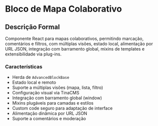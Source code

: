 # Bloco de Mapa Colaborativo

## Descrição Formal
Componente React para mapas colaborativos, permitindo marcação, comentários e filtros, com múltiplas visões, estado local, alimentação por URL JSON, integração com barramento global, mixins de templates e extensibilidade via plug-ins.

### Características
- Herda de `AdvancedBlockBase`
- Estado local e remoto
- Suporte a múltiplas visões (mapa, lista, filtro)
- Configuração visual via TinaCMS
- Integração com barramento global (window)
- Mixins plugáveis para camadas e estilos
- Custom code seguro para adaptação de interface
- Alimentação dinâmica por URL JSON
- Suporte a comentários e moderação
